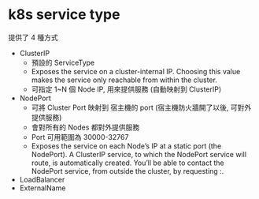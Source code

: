 # k8s service type

提供了 4 種方式

- ClusterIP
    - 預設的 ServiceType
    - Exposes the service on a cluster-internal IP. Choosing this value makes the service only reachable from within the cluster.
    - 可指定 1~N 個 Node IP, 用來提供服務 (自動映射到 ClusterIP)
- NodePort
    - 可將 Cluster Port 映射到 宿主機的 port (宿主機防火牆開了以後, 可對外提供服務)
    - 會對所有的 Nodes 都對外提供服務
    - Port 可用範圍為 30000-32767
    - Exposes the service on each Node’s IP at a static port (the NodePort). A ClusterIP service, to which the NodePort service will route, is automatically created. You’ll be able to contact the NodePort service, from outside the cluster, by requesting <NodeIP>:<NodePort>.
- LoadBalancer
- ExternalName
